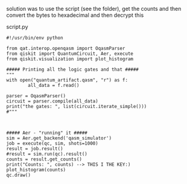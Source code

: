 solution was to use the script (see the folder), get the counts and then convert the bytes to hexadecimal and then decrypt this


script.py
```
#!/usr/bin/env python

from qat.interop.openqasm import OqasmParser
from qiskit import QuantumCircuit, Aer, execute
from qiskit.visualization import plot_histogram

##### Printing all the logic gates and that #####
"""
with open("quantum_artifact.qasm", "r") as f:
        all_data = f.read()

parser = OqasmParser()
circuit = parser.compile(all_data)
print("the gates: ", list(circuit.iterate_simple()))
#"""



##### Aer - "running" it #####
sim = Aer.get_backend('qasm_simulator')
job = execute(qc, sim, shots=1000)
result = job.result()
#result = sim.run(qc).result()
counts = result.get_counts()
print("Counts: ", counts) --> THIS I THE KEY:)
plot_histogram(counts)
qc.draw()

```